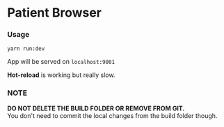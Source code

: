 # Patient Browser


### Usage

`yarn run:dev`

App will be served on `localhost:9001`<br>

**Hot-reload** is working but really slow.


### NOTE
**DO NOT DELETE THE BUILD FOLDER OR REMOVE FROM GIT.** <br>
You don't need to commit the local changes from the build folder though.